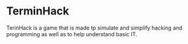 # TerminHack

TerinHack is a game that is made tp simulate and simplify hacking and programming as well as to help understand basic IT.